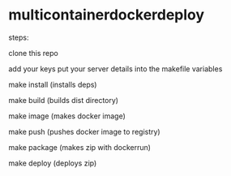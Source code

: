 # multicontainerdockerdeploy


steps:

clone this repo

add your keys
put your server details into the makefile variables

make install (installs deps)

make build (builds dist directory)

make image (makes docker image)

make push (pushes docker image to registry)

make package (makes zip with dockerrun)

make deploy (deploys zip)